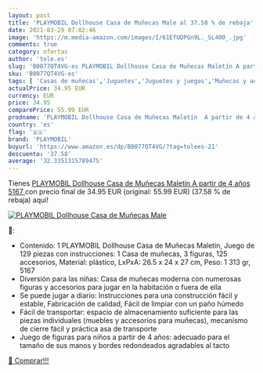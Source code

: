 ```yaml
---
layout: post
title: 'PLAYMOBIL Dollhouse Casa de Muñecas Male al 37.58 % de rebaja'
date: 2021-03-29 07:02:46
image: 'https://m.media-amazon.com/images/I/61EfUDPGn9L._SL400_.jpg'
comments: true
category: ofertas
author: 'tole.es'
slug: 'B0077QT4VG-es PLAYMOBIL Dollhouse Casa de Muñecas Maletín A partir de 4...'
sku: 'B0077QT4VG-es'
tags: [ 'Casas de muñecas','Juguetes','Juguetes y juegos','Muñecas y accesorios','playmobil', ]
actualPrice: 34.95 EUR
currency: EUR
price: 34.95
comparePrice: 55.99 EUR
prodname: 'PLAYMOBIL Dollhouse Casa de Muñecas Maletín  A partir de 4 años  5167 '
country: 'es'
flag: '🇪🇸'
brand: 'PLAYMOBIL'
buyurl: 'https://www.amazon.es/dp/B0077QT4VG/?tag=tolees-21'
descuento: '37.58'
average: '32.3351315789475'
---
```


Tienes [PLAYMOBIL Dollhouse Casa de Muñecas Maletín  A partir de 4 años  5167 ](https://www.amazon.es/dp/B0077QT4VG/?tag=tolees-21) con precio final de  34.95 EUR (original: 55.99 EUR) (37.58 %  de rebaja) aqui!

[![PLAYMOBIL Dollhouse Casa de Muñecas Male](https://m.media-amazon.com/images/I/61EfUDPGn9L._SL400_.jpg)](https://www.amazon.es/dp/B0077QT4VG/?tag=tolees-21)

🔎:

- Contenido: 1 PLAYMOBIL Dollhouse Casa de Muñecas Maletín, Juego de 129 piezas con instrucciones: 1 Casa de muñecas, 3 figuras, 125 accesorios, Material: plástico, LxPxA: 26.5 x 24 x 27 cm, Peso: 1 313 gr, 5167
- Diversión para las niñas: Casa de muñecas moderna con numerosas figuras y accesorios para jugar en la habitación o fuera de ella
- Se puede jugar a diario: Instrucciones para una construcción fácil y estable, Fabricación de calidad, Fácil de limpiar con un paño húmedo
- Fácil de transportar: espacio de almacenamiento suficiente para las piezas individuales (muebles y accesorios para muñecas), mecanismo de cierre fácil y práctica asa de transporte
- Juego de figuras para niños a partir de 4 años: adecuado para el tamaño de sus manos y bordes redondeados agradables al tacto

[🛒 Comprar!!!](https://www.amazon.es/dp/B0077QT4VG/?tag=tolees-21)
